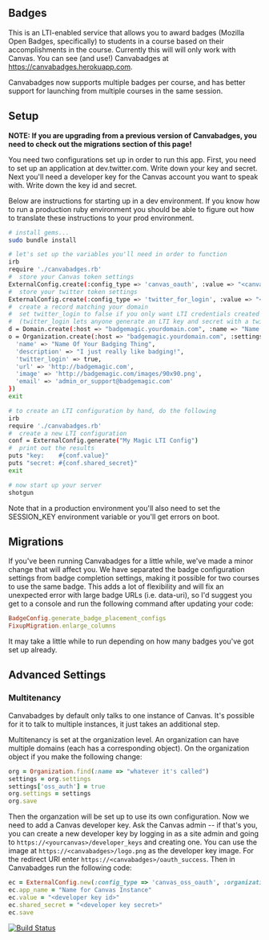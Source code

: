 Badges
---------------------------
This is an LTI-enabled service that allows you to award badges
(Mozilla Open Badges, specifically) to students in a course
based on their accomplishments in the course. Currently this
will will only work with Canvas. You can see (and use!) Canvabadges
at https://canvabadges.herokuapp.com.

Canvabadges now supports multiple badges per course, and has better
support for launching from multiple courses in the same session.

## Setup

**NOTE: If you are upgrading from a previous version of Canvabadges,
you need to check out the migrations section of this page!**

You need two configurations set up in order to run this app.
First, you need to set up an application at dev.twitter.com. Write down your
key and secret. Next you'll need a developer key for the Canvas account
you want to speak with. Write down the key id and secret.

Below are instructions for starting up in a dev environment. If you know
how to run a production ruby environment you should be able to figure out
how to translate these instructions to your prod environment.

```bash
# install gems...
sudo bundle install

# let's set up the variables you'll need in order to function
irb
require './canvabadges.rb'
#  store your Canvas token settings
ExternalConfig.create(:config_type => 'canvas_oauth', :value => "<canvas developer key id>", :shared_secret => "<canvas developer secret>")
#  store your twitter token settings
ExternalConfig.create(:config_type => 'twitter_for_login', :value => "<twitter consmyer key>", :shared_secret => "<twitter shared secret>")
#  create a record matching your domain
#  set twitter_login to false if you only want LTI credentials created by hand
#  (twitter_login lets anyone generate an LTI key and secret with a twitter login)
d = Domain.create(:host => "badgemagic.yourdomain.com", :name => "Name Of Your Badging Thing")
o = Organization.create(:host => "badgemagic.yourdomain.com", :settings => {
  'name' => "Name Of Your Badging Thing", 
  'description' => "I just really like badging!",
  'twitter_login' => true,
  'url' => 'http://badgemagic.com',
  'image' => 'http://badgemagic.com/images/90x90.png',
  'email' => 'admin_or_support@badgemagic.com'
})
exit

# to create an LTI configuration by hand, do the following
irb
require './canvabadges.rb'
#  create a new LTI configuration
conf = ExternalConfig.generate("My Magic LTI Config")
#  print out the results
puts "key:    #{conf.value}"
puts "secret: #{conf.shared_secret}"
exit

# now start up your server
shotgun
```

Note that in a production environment you'll also need to set the SESSION_KEY environment variable or you'll get errors on boot.

## Migrations

If you've been running Canvabadges for a little while, we've made a minor 
change that will affect you. We have separated the badge configuration
settings from badge completion settings, making it possible for two courses
to use the same badge. This adds a lot of flexibility and will fix an
unexpected error with large badge URLs (i.e. data-uri), so I'd suggest
you get to a console and run the following command after updating your code:

```ruby
BadgeConfig.generate_badge_placement_configs
FixupMigration.enlarge_columns
```

It may take a little while to run depending on how many badges you've got
set up already.


## Advanced Settings

### Multitenancy
Canvabadges by default only talks to one instance of Canvas. It's possible for it
to talk to multiple instances, it just takes an additional step.

Multitenancy is set at the organization level. An organization can have multiple 
domains (each has a corresponding object). On the organization object if you make
the following change:

```ruby
org = Organization.find(:name => "whatever it's called")
settings = org.settings
settings['oss_auth'] = true
org.settings = settings
org.save
```

Then the organzation will be set up to use its own configuration. Now we need to
add a Canvas developer key. Ask the Canvas admin -- if that's you, you can create
a new developer key by logging in as a site admin and going to 
`https://<yourcanvas>/developer_keys` and creating one. You can use the
image at `https://<canvabadges>/logo.png` as the developer key image. For
the redirect URI enter `https://<canvabadges>/oauth_success`. Then in
Canvabadges run the following code:

```ruby
ec = ExternalConfig.new(:config_type => 'canvas_oss_oauth', :organization_id => org.id)
ec.app_name = "Name for Canvas Instance"
ec.value = "<developer key id>"
ec.shared_secret = "<developer key secret>"
ec.save
```

[![Build Status](https://travis-ci.org/whitmer/canvabadges.png)](https://travis-ci.org/whitmer/canvabadges)